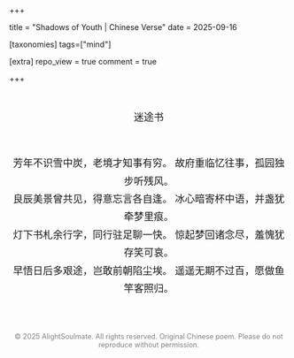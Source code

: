 +++

title = "Shadows of Youth | Chinese Verse"
date = 2025-09-16

[taxonomies]
tags=["mind"]

[extra]
repo_view = true
comment = true

+++

<div style="text-align:center;white-space:pre-line;font-family:'KaiTi','STKaiti',serif;font-size:18px;line-height:1.8;">
迷途书

芳年不识雪中炭，老境才知事有穷。
故府重临忆往事，孤园独步听残风。
良辰美景曾共见，得意忘言各自逢。
冰心暗寄杯中语，并盏犹牵梦里痕。
灯下书札余行字，同行驻足聊一快。
惊起梦回诸念尽，羞愧犹存笑可哀。
早悟日后多艰途，岂敢前朝陷尘埃。
遥遥无期不过百，愿做鱼竿客照归。

</div>

<p style="text-align:center; font-size: 0.9em; color: gray;">
© 2025 AlightSoulmate. All rights reserved.  
Original Chinese poem. Please do not reproduce without permission.
</p>